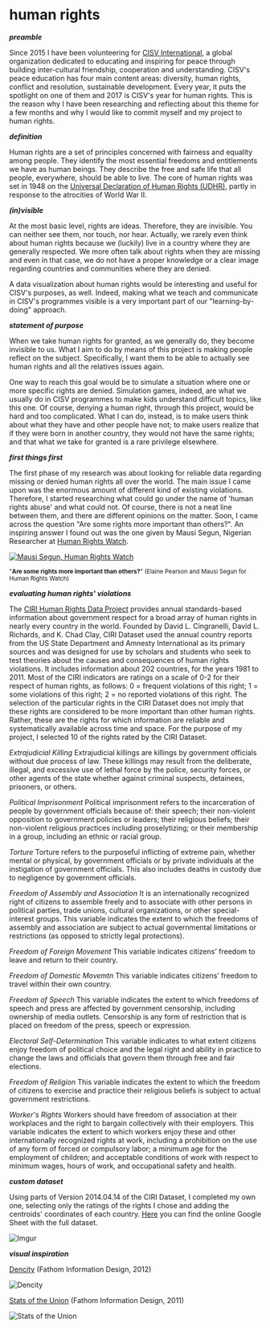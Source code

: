 
# human rights

***preamble***

Since 2015 I have been volunteering for [CISV International](http://www.cisv.org), a global organization dedicated to educating and inspiring for peace through building inter-cultural friendship, cooperation and understanding. CISV's peace education has four main content areas: diversity, human rights, conflict and resolution, sustainable development. Every year, it puts the spotlight on one of them and 2017 is CISV's year for human rights. This is the reason why I have been researching and reflecting about this theme for a few months and why I would like to commit myself and my project to human rights.

***definition***

Human rights are a set of principles concerned with fairness and equality among people. They identify the most essential freedoms and entitlements we have as human beings. They describe the free and safe life that all people, everywhere, should be able to live. The core of human rights was set in 1948 on the [Universal Declaration of Human Rights (UDHR)](http://www.un.org/en/universal-declaration-human-rights/), partly in response to the atrocities of World War II.

***(in)visible***

At the most basic level, rights are ideas. Therefore, they are invisible. You can neither see them, nor touch, nor hear. Actually, we rarely even think about human rights because we (luckily) live in a country where they are generally respected. We more often talk about rights when they are missing and even in that case, we do not have a proper knowledge or a clear image regarding countries and communities where they are denied.

A data visualization about human rights would be interesting and useful for CISV's purposes, as well. Indeed, making what we teach and communicate in CISV's programmes visible is a very important part of our "learning-by-doing" approach.

***statement of purpose***

When we take human rights for granted, as we generally do, they become invisible to us. What I aim to do by means of this project is making people reflect on the subject. Specifically, I want them to be able to actually see human rights and all the relatives issues again. 

One way to reach this goal would be to simulate a situation where one or more specific rights are denied. Simulation games, indeed, are what we usually do in CISV programmes to make kids understand difficult topics, like this one. Of course, denying a human right, through this project, would be hard and too complicated. What I can do, instead, is to make users think about what they have and other people have not; to make users realize that if they were born in another country, they would not have the same rights; and that what we take for granted is a rare privilege elsewhere. 

***first things first***

The first phase of my research was about looking for reliable data regarding missing or denied human rights all over the world. The main issue I came upon was the enormous amount of different kind of existing violations. Therefore, I started researching what could go under the name of 'human rights abuse' and what could not. Of course, there is not a neat line between them, and there are different opinions on the matter. Soon, I came across the question "Are some rights more important than others?". An inspiring answer I found out was the one given by Mausi Segun, Nigerian Researcher at [Human Rights Watch](https://www.hrw.org).

[![Mausi Segun, Human Rights Watch](http://i.imgur.com/smIb0xG.png)](https://www.youtube.com/watch?v=1KNLS1WZkZA "Are some rights more important than others?")

<sub>"**Are some rights more important than others?**" (Elaine Pearson and Mausi Segun for Human Rights Watch)</sub>

***evaluating human rights' violations***

The [CIRI Human Rights Data Project](http://www.humanrightsdata.com) provides annual standards-based information about government respect for a broad array of human rights in nearly every country in the world. Founded by David L. Cingranelli, David L. Richards, and K. Chad Clay, CIRI Dataset used the annual country reports from the US State Department and Amnesty International as its primary sources and was designed for use by scholars and students who seek to test theories about the causes and consequences of human rights violations. It includes information about 202 countries, for the years 1981 to 2011. 
Most of the CIRI indicators are ratings on a scale of 0-2 for their respect of human rights, as follows: 0 = frequent violations of this right; 1 = some violations of this right; 2 = no reported violations of this right.
The selection of the particular rights in the CIRI Dataset does not imply that these rights are considered to be more important than other human rights. Rather, these are the rights for which information are reliable and systematically available across time and space. For the purpose of my project, I selected 10 of the rights rated by the CIRI Dataset.

*Extrajudicial Killing* Extrajudicial killings are killings by government officials without due process of law. These killings may result from the deliberate, illegal, and excessive use of lethal force by the police, security forces, or other agents of the state whether against criminal suspects, detainees, prisoners, or others.

*Political Imprisonment* Political imprisonment refers to the incarceration of people by government officials because of: their speech; their non-violent opposition to government policies or leaders; their religious beliefs; their non-violent religious practices including proselytizing; or their membership in a group, including an ethnic or racial group.

*Torture* Torture refers to the purposeful inflicting of extreme pain, whether mental or physical, by government officials or by private individuals at the instigation of government officials. This also includes deaths in custody due to negligence by government officials.

*Freedom of Assembly and Association* It is an internationally recognized right of citizens to assemble freely and to associate with other persons in political parties, trade unions, cultural organizations, or other special-interest groups. This variable indicates the extent to which the freedoms of assembly and association are subject to actual governmental limitations or restrictions (as opposed to strictly legal protections).

*Freedom of Foreign Movement* This variable indicates citizens’ freedom to leave and return to their country.

*Freedom of Domestic Movemtn* This variable indicates citizens’ freedom to travel within their own country.

*Freedom of Speech* This variable indicates the extent to which freedoms of speech and press are affected by government censorship, including ownership of media outlets. Censorship is any form of restriction that is placed on freedom of the press, speech or expression.

*Electoral Self-Determination* This variable indicates to what extent citizens enjoy freedom of political choice and the legal right and ability in practice to change the laws and officials that govern them through free and fair elections.

*Freedom of Religion* This variable indicates the extent to which the freedom of citizens to exercise and practice their religious beliefs is subject to actual government restrictions.

*Worker's Rights* Workers should have freedom of association at their workplaces and the right to bargain collectively with their employers. This variable indicates the extent to which workers enjoy these and other internationally recognized rights at work, including a prohibition on the use of any form of forced or compulsory labor; a minimum age for the employment of children; and acceptable conditions of work with respect to minimum wages, hours of work, and occupational safety and health.

***custom dataset***

Using parts of Version 2014.04.14 of the CIRI Dataset, I completed my own one, selecting only the ratings of the rights I chose and adding the centroids' coordinates of each country. [Here](https://docs.google.com/spreadsheets/d/1hsnSWgK8jHz0BzqtMcSEsTRxp33EVtvDSPcBvoAzpJU/edit?usp=sharing) you can find the online Google Sheet with the full dataset.

![Imgur](http://i.imgur.com/xLEFA2p.png)

***visual inspiration***

[Dencity](https://fathom.info/notebook/1981/) (Fathom Information Design, 2012)

![Dencity](https://fathom.info/uploads/2011/09/110923_worldL.png)

[Stats of the Union](https://fathom.info/indicators/) (Fathom Information Design, 2011)

![Stats of the Union](https://fathom.info/uploads/2017/01/sotu-sg6.jpg)
